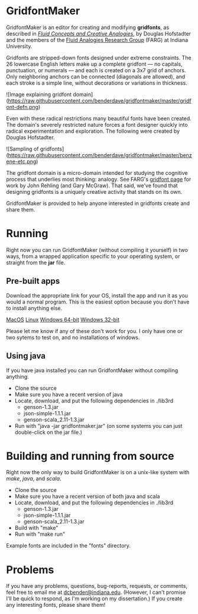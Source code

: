 # GridfontMaker

GridfontMaker is an editor for creating and modifying **gridfonts**, as
described in [*Fluid Concepts and Creative Analogies*](https://en.wikipedia.org/wiki/Fluid_Concepts_and_Creative_Analogies), 
by Douglas Hofstadter and the members of the [Fluid Analogies Research
Group](http://cogsci.indiana.edu) 
(FARG) at Indiana University.

Gridfonts are stripped-down fonts designed under extreme
constraints. The 26 lowercase English letters make up a complete gridfont
&mdash; no
capitals, punctuation, or numerals &mdash;
and each is created on a 3x7 grid of anchors. Only neighboring anchors can be
connected (diagonals are allowed), and each stroke is a simple line, without
decorations or variations in thickness. 

![Image explaining gridfont domain]
(https://raw.githubusercontent.com/benderdave/gridfontmaker/master/gridfont-defn.png)

Even with these radical
restrictions many beautiful fonts have been created. The domain's severely restricted nature
forces a font designer quickly into radical experimentation and exploration.
The following were created by Douglas Hofstadter.

![Sampling of gridfonts]
(https://raw.githubusercontent.com/benderdave/gridfontmaker/master/benzene-etc.png)

The gridfont domain is a micro-domain intended for studying the cognitive process
that underlies most thinking: analogy. See FARG's [gridfont page](http://cogsci.indiana.edu/gridfonts.html) for work by John 
Rehling (and Gary McGraw). That said, we've found that designing gridfonts is a
uniquely creative activity that stands on its own. 

GridfontMaker is provided to
help anyone interested in gridfonts create and share them.

# Running

Right now you can run GridfontMaker (without compiling it yourself) in two ways,
from a wrapped application
specific to your operating system, or straight from the **jar** file.

## Pre-built apps

Download the appropriate link for your OS, install the app and run it as you
would a normal program. This is the easiest option because you don't have to
install anything else.

[MacOS](https://www.dropbox.com/s/pokqo0w6czi0nop/GridfontMaker-macos.dmg?dl=0)
[Linux](https://www.dropbox.com/s/69jaz07tbev31ff/GridfontMaker-linux-x64.tar?dl=0)
[Windows 64-bit](https://www.dropbox.com/s/4vosu1i7j9yth77/GridfontMaker-windows-x64.exe?dl=0)
[Windows 32-bit](https://www.dropbox.com/s/kgqtc9gq70ew0th/GridfontMaker-windows-i586.exe?dl=0)

Please let me know if any of these don't work for you. I only have one or two 
sytems to test on, and no installations of windows.

## Using java

If you have java installed you can run GridfontMaker without compiling
anything.

* Clone the source
* Make sure you have a recent version of java
* Locate, download, and put the following dependencies in ./lib3rd
  * genson-1.3.jar
  * json-simple-1.1.1.jar
  * genson-scala_2.11-1.3.jar
* Run with "java -jar gridfontmaker.jar" (on some systems you can just
  double-click on the jar file.)

# Building and running from source

Right now the only way to build GridfontMaker is on a unix-like system with
*make*, *java*, and *scala*. 

* Clone the source
* Make sure you have a recent version of both java and scala
* Locate, download, and put the following dependencies in ./lib3rd
  * genson-1.3.jar
  * json-simple-1.1.1.jar
  * genson-scala_2.11-1.3.jar
* Build with "make"
* Run with "make run"

Example fonts are included in the "fonts" directory.

# Problems

If you have any problems, questions, bug-reports, requests, or comments, feel free to email me at
dcbender@indiana.edu. (However, I can't promise I'll be quick to respond, as
I'm working on my dissertation.) If you create any interesting fonts, please
share them!
